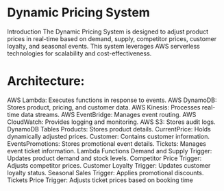 # Dynamic Pricing System

Introduction
The Dynamic Pricing System is designed to adjust product prices in real-time based on demand,
supply, competitor prices, customer loyalty, and seasonal events. This system leverages AWS
serverless technologies for scalability and cost-effectiveness.

# Architecture:

AWS Lambda: Executes functions in response to events.
AWS DynamoDB: Stores product, pricing, and customer data.
AWS Kinesis: Processes real-time data streams.
AWS EventBridge: Manages event routing.
AWS CloudWatch: Provides logging and monitoring.
AWS S3: Stores audit logs.
DynamoDB Tables
Products: Stores product details.
CurrentPrice: Holds dynamically adjusted prices.
Customer: Contains customer information.
EventsPromotions: Stores promotional event details.
Tickets: Manages event ticket information.
Lambda Functions
Demand and Supply Trigger: Updates product demand and stock levels.
Competitor Price Trigger: Adjusts competitor prices.
Customer Loyalty Trigger: Updates customer loyalty status.
Seasonal Sales Trigger: Applies promotional discounts.
Tickets Price Trigger: Adjusts ticket prices based on booking time
